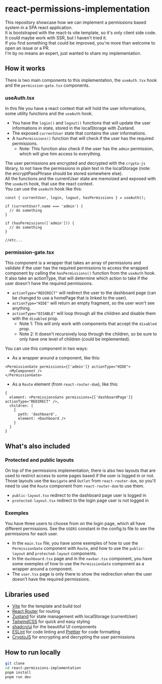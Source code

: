 # react-permissions-implementation

This repository showcase how we can implement a permissions based system in a SPA react application.  
It is bootstraped with the react-ts vite template, so it's only client side code. It could maybe work with SSR, but I haven't tried it.  
If you find something that could be improved, you're more than welcome to open an issue or a PR.  
I'm by no means an expert, just wanted to share my implementation.

## How it works

There is two main components to this implementation, the `useAuth.tsx` hook and the `permission-gate.tsx` components.

### useAuth.tsx

In this file you have a react context that will hold the user informations, some utility functions and the `useAuth` hook.

- You have the `login()` and `logout()` functions that will update the user informations in state, stored in the localStorage with Zustand.
- The exposed `currentUser` state that contains the user informations.
- A `hasPermissions()` function that will check if the user has the required permissions.
  - Note: This function also check if the user has the `admin` permission, which will give him access to everything.

The user permissions are encrypted and decrypted with the `crypto-js` library, to not have the permissions in plain text in the localStorage (note: the encryptPassPhrase should be stored somewhere else).  
All the functions and the currentUser state are memoized and exposed with the `useAuth` hook, that use the react context.  
You can use the `useAuth` hook like this:

```tsx
const { currentUser, login, logout, hasPermissions } = useAuth();

if (currentUser?.name === 'admin') {
  // do something
}

if (hasPermissions(['admin'])) {
  // do something
}

//etc...
```

### permission-gate.tsx

This component is a wrapper that takes an array of permissions and validate if the user has the required permissions to access the wrapped component by calling the `hasPermissions()` function from the `useAuth` hook.  
It also take an actionType, that will determine which action to take if the user doesn't have the required permissions.

- `actionType="REDIRECT"` will redirect the user to the dashboard page (can be changed to use a homePage that is linked to the user).
- `actionType="HIDE"` will return an empty fragment, so the user won't see anything.
- `actionType="DISABLE"` will loop through all the children and disable them with the `disabled` prop.
  - Note 1: This will only work with components that accept the `disabled` prop.
  - Note 2: It doesn't recursively loop through the children, so be sure to only have one level of children (could be implemented).

You can use this component in two ways:

- As a wrapper around a component, like this:

```tsx
<PermissionGate permissions={['admin']} actionType="HIDE">
  <MyComponent />
</PermissionGate>
```

- As a `Route` element (from `react-router-dom`), like this:

```tsx
{
  element: <PermissionsGate permissions={['dashboardPage']} actionType="REDIRECT" />,
  children: [
    {
      path: 'dashboard',
      element: <Dashboard />
    }
  ]
}
```

## What's also included

### Protected and public layouts

On top of the permissions implementation, there is also two layouts that are used to restrict access to some pages based if the user is logged in or not.  
Those layouts use the `Navigate` and `Outlet` from `react-router-dom`, so you'll need to use the `Route` component from `react-router-dom` to use them.

- `public-layout.tsx` redirect to the dashboard page user is logged in
- `protected-layout.tsx` redirect to the login page user is not logged in

### Exemples

You have three users to choose from on the login page, which all have different permissions. See the `USERS` constant in the config.ts file to see the permissions for each user.  

- In the `main.tsx` file, you have some exemples of how to use the `PermissionGate` component with `Route`, and how to use the `public-layout` and `protected-layout` components.
- In the `dashboard.tsx` page and in the `navbar.tsx` component, you have some exemples of how to use the `PermissionGate` component as a wrapper around a component.
- The `user.tsx` page is only there to show the redirection when the user doesn't have the required permissions.

## Libraries used

- [Vite](https://vitejs.dev/) for the template and build tool
- [React Router](https://reactrouter.com/) for routing
- [Zustand](https://docs.pmnd.rs/zustand/getting-started/introduction) for state management with localStorage (currentUser)
- [TailwindCSS](https://tailwindcss.com/) for quick and easy styling
- [shadcn/ui](https://ui.shadcn.com/) for the beautiful UI components
- [ESLint](https://eslint.org/) for code linting and [Prettier](https://prettier.io/) for code formatting
- [CryptoJS](https://cryptojs.gitbook.io/docs/) for encrypting and decrypting the user permissions

## How to run locally

```bash
git clone
cd react-permissions-implementation
pnpm install
pnpm run dev
```
